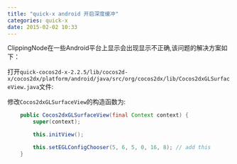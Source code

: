 ```yaml
---
title: "quick-x android 开启深度缓冲"
categories: quick-x
date: 2015-02-02 10:33
---
```


ClippingNode在一些Android平台上显示会出现显示不正确,该问题的解决方案如下：

打开`quick-cocos2d-x-2.2.5/lib/cocos2d-x/cocos2dx/platform/android/java/src/org/cocos2dx/lib/Cocos2dxGLSurfaceView.java`文件:


修改`Cocos2dxGLSurfaceView`的构造函数为:

```java
	public Cocos2dxGLSurfaceView(final Context context) {
		super(context);

		this.initView();

		this.setEGLConfigChooser(5, 6, 5, 0, 16, 8); // add this
	}
```
